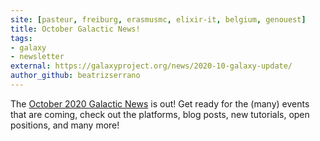 ```yaml
---
site: [pasteur, freiburg, erasmusmc, elixir-it, belgium, genouest]
title: October Galactic News!
tags: 
- galaxy
- newsletter
external: https://galaxyproject.org/news/2020-10-galaxy-update/
author_github: beatrizserrano
---
```


The [October 2020 Galactic News](https://galaxyproject.org/news/2020-10-galaxy-update/) is out! Get ready for the (many) events that are coming, check out the platforms, blog posts, new tutorials, open positions, and many more!